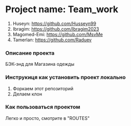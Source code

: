 # Project name: Team_work #

1. Huseyn: https://github.com/Husseyn99
2. Ibragim: https://github.com/Ibragim2023
3. Magomed-Emi: https://github.com/MsvMe
4. Tamerlan: https://github.com/Raduev

### Описание проекта ###

БЭК-энд для Магазина одежды

### Инструкиця как установить проект локально ###

1. Форкаем этот репозиторий
2. Делаем клон

### Как пользоваться проектом ###

Легко и просто, смотрите в "ROUTES"


